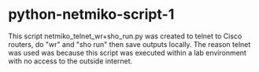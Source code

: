 # python-netmiko-script-1
This script netmiko_telnet_wr+sho_run.py was created to telnet to Cisco routers, do "wr" and "sho run" then save outputs locally.
The reason telnet was used was because this script was executed within a lab environment with no access to the outside internet.

